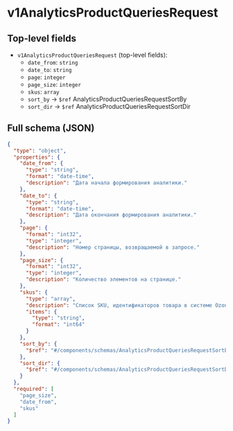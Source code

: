 # v1AnalyticsProductQueriesRequest

## Top-level fields
- `v1AnalyticsProductQueriesRequest` (top-level fields):
  - `date_from`: `string`
  - `date_to`: `string`
  - `page`: `integer`
  - `page_size`: `integer`
  - `skus`: `array`
  - `sort_by` → `$ref` AnalyticsProductQueriesRequestSortBy
  - `sort_dir` → `$ref` AnalyticsProductQueriesRequestSortDir

## Full schema (JSON)
```json
{
  "type": "object",
  "properties": {
    "date_from": {
      "type": "string",
      "format": "date-time",
      "description": "Дата начала формирования аналитики."
    },
    "date_to": {
      "type": "string",
      "format": "date-time",
      "description": "Дата окончания формирования аналитики."
    },
    "page": {
      "format": "int32",
      "type": "integer",
      "description": "Номер страницы, возвращаемой в запросе."
    },
    "page_size": {
      "format": "int32",
      "type": "integer",
      "description": "Количество элементов на странице."
    },
    "skus": {
      "type": "array",
      "description": "Список SKU, идентификаторов товара в системе Ozon. По ним вернётся аналитика по запросам. Максимум — 1000 SKU.",
      "items": {
        "type": "string",
        "format": "int64"
      }
    },
    "sort_by": {
      "$ref": "#/components/schemas/AnalyticsProductQueriesRequestSortBy"
    },
    "sort_dir": {
      "$ref": "#/components/schemas/AnalyticsProductQueriesRequestSortDir"
    }
  },
  "required": [
    "page_size",
    "date_from",
    "skus"
  ]
}
```
